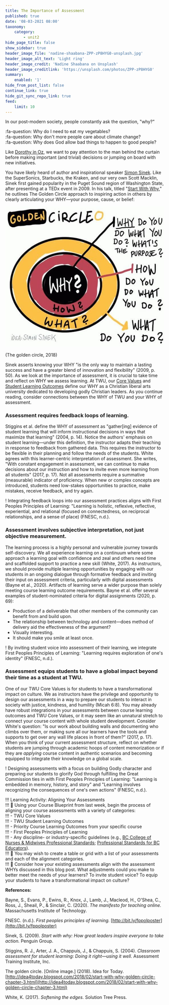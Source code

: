```yaml
---
title: The Importance of Assessment
published: true
date: '08-03-2021 08:00'
taxonomy:
    category:
        - unit2
hide_page_title: false
show_sidebar: true
header_image_file: 'nadine-shaabana-ZPP-zP8HYG0-unsplash.jpg'
header_image_alt_text: 'Light ring'
header_image_credit: 'Nadine Shaabana on Unsplash'
header_image_creditlink: 'https://unsplash.com/photos/ZPP-zP8HYG0'
summary:
    enabled: '1'
hide_from_post_list: false
continue_link: true
hide_git_sync_repo_link: true
feed:
    limit: 10
---
```


In our post-modern society, people constantly ask the question, "why?"

:fa-question: Why do I need to eat my vegetables?  
:fa-question: Why don't more people care about climate change?  
:fa-question: Why does God allow bad things to happen to good people?  

Like [Dorothy in Oz](https://youtu.be/ubIpoPjBUds), we want to pay attention to the man behind the curtain before making important (and trivial) decisions or jumping on board with new initiatives.

You have likely heard of author and inspirational speaker [Simon Sinek](https://simonsinek.com/). Like the SuperSonics, Starbucks, the Kraken, and our very own Scott Macklin, Sinek first gained popularity in the Puget Sound region of Washington State, after presenting at a TEDx event in 2009. In his talk, titled "[Start With Why](https://youtu.be/u4ZoJKF_VuA)," he outlines The Golden Circle approach to inspiring action in others by clearly articulating your WHY—your purpose, cause, or belief:

![alt-text](golden-circle-why-simon-sinek.jpg "Simon Sinek's Golden Circle")

(The golden circle, 2018)

Sinek asserts knowing your WHY "is the only way to maintain a lasting success and have a greater blend of innovation and flexibility" (2009, p. 50). As we look at the importance of assessment, it is crucial to take time and reflect on WHY we assess learning. At TWU, our [Core Values](https://www.twu.ca/about/core-values) and [Student Learning Outcomes](https://www.twu.ca/academics/student-learning-outcomes) define our WHY as a Christian liberal arts university dedicated to developing godly Christian leaders. As you continue reading, consider connections between the WHY of TWU and your WHY of assessment.

### Assessment requires feedback loops of learning.

Stiggins et al. define the WHY of assessment as "gather[ing] evidence of student learning that will inform instructional decisions in ways that maximize that learning" (2004, p. 14). Notice the authors' emphasis on student learning—under this definition, the instructor adapts their teaching in response to feedback from gathered data. This requires the instructor to be flexible in their planning and follow the needs of the students. White agrees with this learner-centric interpretation of assessment. She writes, "With constant engagement in assessment, we can continue to make decisions about our instruction and how to invite even more learning from all students" (2017, p. 17). Not all assessments require a summative (measurable) indicator of proficiency. When new or complex concepts are introduced, students need low-stakes opportunities to practice, make mistakes, receive feedback, and try again.

! Integrating feedback loops into our assessment practices aligns with First Peoples Principles of Learning: "Learning is holistic, reflexive, reflective, experiential, and relational (focused on connectedness, on reciprocal relationships, and a sense of place) (FNESC, n.d.).

### **Assessment involves subjective interpretation, not just objective measurement.**

The learning process is a highly personal and vulnerable journey towards self-discovery. We all experience learning on a continuum where some approach a learning goal with confidence and zeal and others need time and scaffolded support to practice a new skill (White, 2017). As instructors, we should provide multiple learning opportunities by engaging with our students in an ongoing dialogue through formative feedback and inviting their input on assessment criteria, particularly with digital assessments (Bayne et al., 2020). Artifacts of learning serve a wider purpose than solely meeting course learning outcome requirements. Bayne et al. offer several examples of student-nominated criteria for digital assignments (2020, p. 69):

- Production of a deliverable that other members of the community can benefit from and build upon.
- The relationship between technology and content—does method of delivery aid the effectiveness of the argument?
- Visually interesting.
- It should make you smile at least once.

! By inviting student voice into assessment of their learning, we integrate First Peoples Principles of Learning: "Learning requires exploration of one's identity" (FNESC, n.d.).

### Assessment equips students to have a global impact beyond their time as a student at TWU.

One of our TWU Core Values is for students to have a transformational impact on culture. We as instructors have the privilege and opportunity to design our assessments in a way to prepare our students to interact in society with justice, kindness, and humility (Micah 6:8). You may already have robust integrations in your assessments between course learning outcomes and TWU Core Values, or it may seem like an unnatural stretch to connect your course content with whole student development. Consider White's question: "Is our work about building walls and documenting who climbs over them, or making sure all our learners have the tools and supports to get over any wall life places in front of them?" (2017, p. 17). When you think of your current assessment structure, reflect on whether students are jumping through academic hoops of content memorization or if they are *applying* course content in authentic scenarios and becoming equipped to integrate their knowledge on a global scale.

! Designing assessments with a focus on building Godly character and preparing our students to glorify God through fulfilling the Great Commission ties in with First Peoples Principles of Learning: "Learning is embedded in memory, history, and story" and "Learning involves recognizing the consequences of one's own actions" (FNESC, n.d.).

!!! Learning Activity: Aligning Your Assessments  
!!! 🧩 Using your Course Blueprint from last week, begin the process of aligning your course assessments with a variety of categories:  
!!! - TWU Core Values  
!!! - TWU Student Learning Outcomes  
!!! - Priority Course Learning Outcomes from your specific course  
!!! - First Peoples Principles of Learning  
!!! - Any discipline- or industry-specific guidelines (e.g., [BC College of Nurses & Midwives Professional Standards](https://www.bccnm.ca/Documents/standards_practice/rn/RN_NP_Professional_Standards.pdf); [Professional Standards for BC Educators](https://www2.gov.bc.ca/assets/gov/education/kindergarten-to-grade-12/teach/teacher-regulation/standards-for-educators/edu_standards.pdf)).  
!!! 📝 You may wish to create a table or grid with a list of your assessments and each of the alignment categories.  
!!! 🤔 Consider how your existing assessments align with the assessment WHYs discussed in this blog post. What adjustments could you make to better meet the needs of your learners? To invite student voice? To equip your students to have a transformational impact on culture?  

**References:**

Bayne, S., Evans, P., Ewins, R., Knox, J., Lamb, J., Macleod, H., O'Shea, C., Ross, J., Sheail, P., & Sinclair, C. (2020). *The manifesto for teaching online.* Massachusetts Institute of Technology.

FNESC. (n.d.). *First peoples principles of learning.* [http://bit.ly/fppolposter](http://bit.ly/fppolposter)

Sinek, S. (2009). *Start with why: How great leaders inspire everyone to take action.* Penguin Group.

Stiggins, R. J., Arter, J. A., Chappuis, J., & Chappuis, S. (2004). *Classroom assessment for student learning: Doing it right—using it well.* Assessment Training Institute, Inc.

The golden circle. [Online image.] (2018). Idea for Today. [http://idea4today.blogspot.com/2018/02/start-with-why-golden-circle-chapter-3.html](http://idea4today.blogspot.com/2018/02/start-with-why-golden-circle-chapter-3.html)

White, K. (2017). *Softening the edges.* Solution Tree Press.
